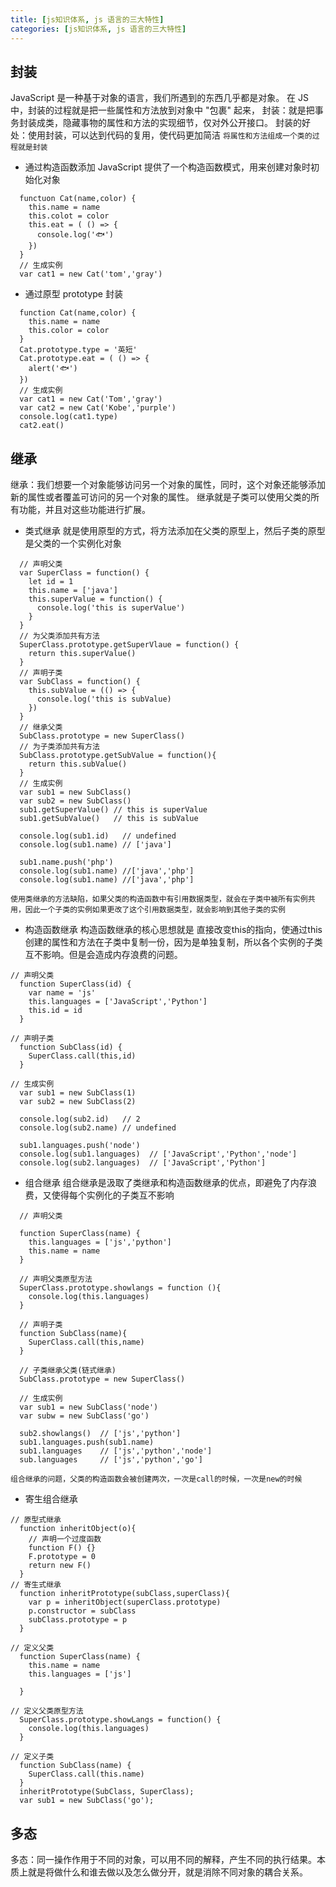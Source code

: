 ```yaml
---
title: [js知识体系, js 语言的三大特性]
categories: [js知识体系, js 语言的三大特性]
---
```


## 封装

  JavaScript 是一种基于对象的语言，我们所遇到的东西几乎都是对象。
  在 JS中，封装的过程就是把一些属性和方法放到对象中 "包裹" 起来，
  封装：就是把事务封装成类，隐藏事物的属性和方法的实现细节，仅对外公开接口。
  封装的好处：使用封装，可以达到代码的复用，使代码更加简洁
  `将属性和方法组成一个类的过程就是封装`

  - 通过构造函数添加
    JavaScript 提供了一个构造函数模式，用来创建对象时初始化对象
  
  ```
    functuon Cat(name,color) {
      this.name = name
      this.colot = color
      this.eat = ( () => {
        console.log('🐟')
      })
    }
    // 生成实例
    var cat1 = new Cat('tom','gray')
  ```
  - 通过原型 prototype 封装
  
  ```
    function Cat(name,color) {
      this.name = name
      this.color = color
    }
    Cat.prototype.type = '英短'
    Cat.prototype.eat = ( () => {
      alert('🐟')
    })
    // 生成实例
    var cat1 = new Cat('Tom','gray')
    var cat2 = new Cat('Kobe','purple')
    console.log(cat1.type)
    cat2.eat()

  ```



## 继承

继承：我们想要一个对象能够访问另一个对象的属性，同时，这个对象还能够添加新的属性或者覆盖可访问的另一个对象的属性。
继承就是子类可以使用父类的所有功能，并且对这些功能进行扩展。

  - 类式继承
    就是使用原型的方式，将方法添加在父类的原型上，然后子类的原型是父类的一个实例化对象
  ```
    // 声明父类
    var SuperClass = function() {
      let id = 1
      this.name = ['java']
      this.superValue = function() {
        console.log('this is superValue')
      }
    }
    // 为父类添加共有方法
    SuperClass.prototype.getSuperVlaue = function() {
      return this.superValue()
    }
    // 声明子类
    var SubClass = function() {
      this.subValue = (() => {
        console.log('this is subValue)
      })
    }
    // 继承父类
    SubClass.prototype = new SuperClass()
    // 为子类添加共有方法
    SubClass.prototype.getSubValue = function(){
      return this.subValue()
    }
    // 生成实例
    var sub1 = new SubClass()
    var sub2 = new SubClass()
    sub1.getSuperValue() // this is superValue
    sub1.getSubValue()   // this is subValue

    console.log(sub1.id)   // undefined
    console.log(sub1.name) // ['java']

    sub1.name.push('php')
    console.log(sub1.name) //['java','php']
    console.log(sub1.name) //['java','php']
  
  ```

  `使用类继承的方法缺陷，如果父类的构造函数中有引用数据类型，就会在子类中被所有实例共用，因此一个子类的实例如果更改了这个引用数据类型，就会影响到其他子类的实例`

  - 构造函数继承
    构造函数继承的核心思想就是 直接改变this的指向，使通过this创建的属性和方法在子类中复制一份，因为是单独复制，所以各个实例的子类互不影响。但是会造成内存浪费的问题。
  ```
  // 声明父类
    function SuperClass(id) {
      var name = 'js'
      this.languages = ['JavaScript','Python']
      this.id = id
    }

  // 声明子类
    function SubClass(id) {
      SuperClass.call(this,id)
    }

  // 生成实例
    var sub1 = new SubClass(1)
    var sub2 = new SubClass(2)

    console.log(sub2.id)   // 2
    console.log(sub2.name) // undefined
  
    sub1.languages.push('node') 
    console.log(sub1.languages)  // ['JavaScript','Python','node']
    console.log(sub2.languages)  // ['JavaScript','Python']

  ```
  - 组合继承 
    组合继承是汲取了类继承和构造函数继承的优点，即避免了内存浪费，又使得每个实例化的子类互不影响
  ```
    // 声明父类

    function SuperClass(name) {
      this.languages = ['js','python']
      this.name = name
    }
  
    // 声明父类原型方法
    SuperClass.prototype.showlangs = function (){
      console.log(this.languages)
    }
    
    // 声明子类
    function SubClass(name){
      SuperClass.call(this,name)
    }

    // 子类继承父类(链式继承)
    SubClass.prototype = new SuperClass()

    // 生成实例
    var sub1 = new SubClass('node')
    var subw = new SubClass('go')
    
    sub2.showlangs()  // ['js','python']
    sub1.languages.push(sub1.name)
    sub1.languages    // ['js','python','node']
    sub.languages     // ['js','python','go']
  ```
  `组合继承的问题，父类的构造函数会被创建两次，一次是call的时候，一次是new的时候`

  - 寄生组合继承
  
  ```
  // 原型式继承
    function inheritObject(o){
      // 声明一个过度函数
      function F() {}
      F.prototype = 0
      return new F()
    }
  // 寄生式继承
    function inheritPrototype(subClass,superClass){
      var p = inheritObject(superClass.prototype)
      p.constructor = subClass
      subClass.prototype = p
    }
  
  // 定义父类
    function SuperClass(name) {
      this.name = name
      this.languages = ['js']

    }
  
  // 定义父类原型方法
    SuperClass.prototype.showLangs = function() {
      console.log(this.languages)
    }
  
  // 定义子类
    function SubClass(name) {
      SuperClass.call(this.name)
    }
    inheritPrototype(SubClass, SuperClass);
    var sub1 = new SubClass('go');
  ```
## 多态

  多态：同一操作作用于不同的对象，可以用不同的解释，产生不同的执行结果。本质上就是将做什么和谁去做以及怎么做分开，就是消除不同对象的耦合关系。
